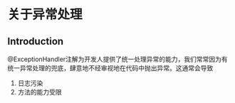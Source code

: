 # 关于异常处理

## Introduction
@ExceptionHandler注解为开发人提供了统一处理异常的能力，我们常常因为有统一异常处理的兜底，肆意地不经审视地在代码中抛出异常。这通常会导致
1. 日志污染
2. 方法的能力受限


